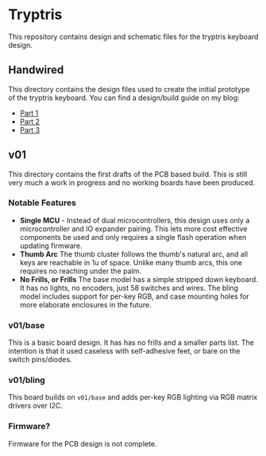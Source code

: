 # Tryptris

This repository contains design and schematic files for the tryptris keyboard design.

## Handwired

This directory contains the design files used to create the initial prototype of the tryptris keyboard.
You can find a design/build guide on my blog:

* [Part 1](http://mark-story.com/posts/view/building-a-split-keyboard-part-1)
* [Part 2](http://mark-story.com/posts/view/building-a-split-keyboard-part-2)
* [Part 3](http://mark-story.com/posts/view/building-a-split-keyboard-part-3)

## v01

This directory contains the first drafts of the PCB based build. This is still very much a work in progress and no working boards have been produced.

### Notable Features

* **Single MCU** - Instead of dual microcontrollers, this design uses only
  a microcontroller and IO expander pairing. This lets more cost effective
  components be used and only requires a single flash operation when updating
  firmware.
* **Thumb Arc** The thumb cluster follows the thumb's natural arc, and all keys
  are reachable in 1u of space. Unlike many thumb arcs, this one requires no
  reaching under the palm.
* **No Frills, or Frills** The base model has a simple stripped down keyboard.
  It has no lights, no encoders, just 58 switches and wires. The bling model
  includes support for per-key RGB, and case mounting holes for more elaborate
  enclosures in the future.

### v01/base

This is a basic board design. It has has no frills and a smaller parts list. The intention is that it used caseless with self-adhesive feet, or bare on the switch pins/diodes.


### v01/bling

This board builds on `v01/base` and adds per-key RGB lighting via RGB matrix drivers over I2C.


### Firmware?

Firmware for the PCB design is not complete.
